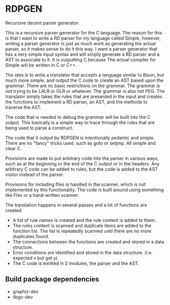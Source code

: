 # RDPGEN
Recursive decent parser generator.

This is a recursive parser generator for the C language. The reason for this is that I want to write a RD parser for my language called Simple, however, writing a parser generator is just as much work as generating the actual parser, so it makes sense to do it this way. I want a parser generator that has a very simple input syntax and will simply generate a RD parser and a AST to associate to it. It is outputting C because The actual compiler for Simple will be written in C or C++.

The idea is to write a translator that accepts a language similar to Bison, but much more simple, and output the C code to create an AST based upon the grammar. There are no basic restrictions on the grammar. The grammar is not trying to be LALR or GLR or whatever. The grammar is also not PEG. The translator simply takes the rules that are presented in the input and creates the functions to implement a RD parser, an AST, and the methods to traverse the AST.

The code that is needed to debug the grammar will be built into the C output. This basically is a simple way to trace through the rules that are being used to parse a construct.

The code that it output by RDPGEN is intentionally pedantic and simple. There are no "fancy" tricks used, such as goto or setjmp. All simple and clear C.

Provisions are made to put arbitrary code into the parser in various ways, such as at the beginning or the end of the C output or in the headers. Any arbitrary C code can be added to rules, but the code is added to the AST visitor instead of the parser.

Provisions for including files is handled in the scanner, which is not implemented by this functionality. The code is built around using something like Flex or a hand-written scanner.

The translation happens in several passes and a lot of functions are created.
- A list of rule names is created and the rule content is added to them.
- The rules content is scanned and duplicate items are added to the function list. The list is repeatedly scanned until there are no more duplicates found.
- The connections between the functions are created and stored in a data structure.
- Error conditions are identified and stored in the data structure. (i.e. expected x but got y)
- The C code is emitted in 2 modules, the parser and the AST.

## Build package dependencies
- graphiz-dev
- libgc-dev

